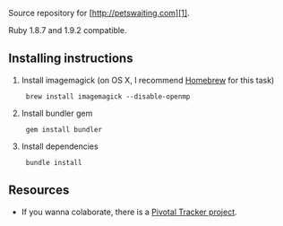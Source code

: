 Source repository for [http://petswaiting.com][1].

Ruby 1.8.7 and 1.9.2 compatible.

Installing instructions
-----------------------

1. Install imagemagick (on OS X, I recommend [Homebrew][2] for this task)

		brew install imagemagick --disable-openmp

2. Install bundler gem

		gem install bundler

3. Install dependencies

		bundle install


Resources
---------

- If you wanna colaborate, there is a [Pivotal Tracker project][3].

[1]: http://petswaiting.com
[2]: http://github.com/mxcl/homebrew
[3]: http://www.pivotaltracker.com/projects/102770
